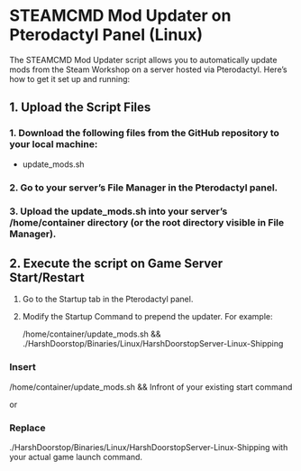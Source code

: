 # STEAMCMD Mod Updater on Pterodactyl Panel (Linux)

The STEAMCMD Mod Updater script allows you to automatically update mods from the Steam Workshop on a server hosted via Pterodactyl. Here’s how to get it set up and running:

## 1. Upload the Script Files

### 1. Download the following files from the GitHub repository to your local machine:
   
   - update_mods.sh

### 2. Go to your server’s File Manager in the Pterodactyl panel.

### 3. Upload the update_mods.sh into your server’s /home/container directory (or the root directory visible in File Manager).

## 2. Execute the script on Game Server Start/Restart

1. Go to the Startup tab in the Pterodactyl panel.

2. Modify the Startup Command to prepend the updater. For example:

   /home/container/update_mods.sh && ./HarshDoorstop/Binaries/Linux/HarshDoorstopServer-Linux-Shipping

### Insert 

/home/container/update_mods.sh && Infront of your existing start command 

or 

### Replace 

./HarshDoorstop/Binaries/Linux/HarshDoorstopServer-Linux-Shipping with your actual game launch command.
